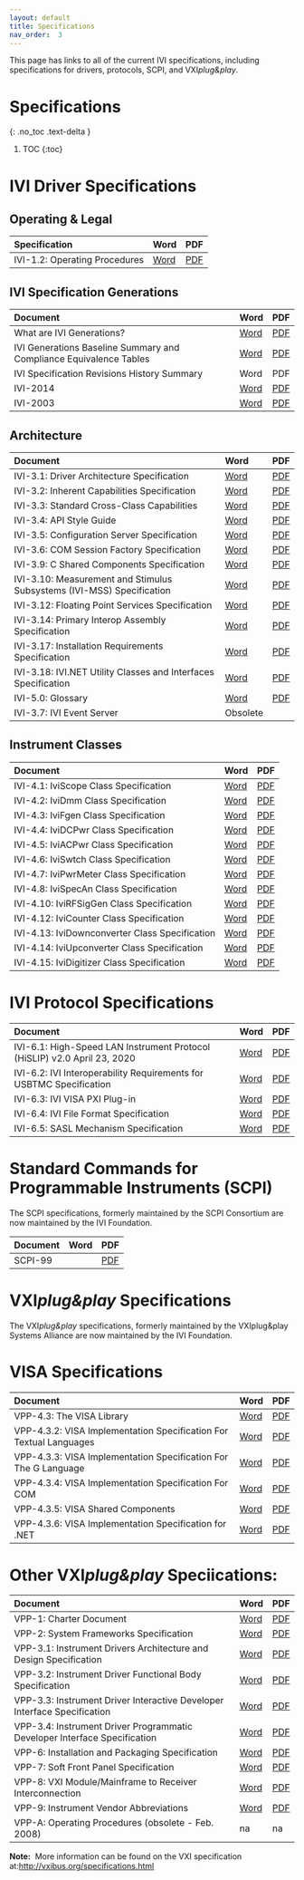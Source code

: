 ```yaml
---
layout: default
title: Specifications
nav_order:  3
---
```


This page has links to all of the current IVI specifications, including 
specifications for drivers, protocols, SCPI, and VXI*plug&play*.

# Specifications
{: .no_toc .text-delta }





1. TOC
{:toc}

# IVI Driver Specifications

## Operating & Legal

| Specification  | Word | PDF |
|:---------------|:-----|:----|
|IVI-1.2: Operating Procedures|[Word](../downloads/Operating-Legal/IVI-1.2_OperatingProcedures_v1.9-2018-10-19.docx)|[PDF](../downloads/Operating-Legal/IVI-1.2_OperatingProcedures_v1.9-2018-10-19.pdf)|

## IVI Specification Generations

| Document  | Word | PDF |
|:---------------|:-----|:----|
|What are IVI Generations?|[Word](../downloads/IVI%20Generations/What%20are%20IVI%20Generations.docx)|[PDF](../downloads/IVI%20Generations/What%20are%20IVI%20Generations.pdf)|
|IVI Generations Baseline Summary and Compliance Equivalence Tables|[Word](../downloads/IVI%20Generations/IVI%20Generations%20Baseline%20Summary%20and%20Compliance%20Equivalence%20Tables.docx)|[PDF](../downloads/IVI%20Generations/IVI%20Generations%20Baseline%20Summary%20and%20Compliance%20Equivalence%20Tables.pdf)|
|IVI Specification Revisions History Summary|Word|PDF|
|IVI-2014| [Word](../downloads/IVI%20Generations/IVI%202014.docx)|[PDF](../downloads/IVI%20Generations/IVI%202014.pdf)|
|IVI-2003|[Word](../downloads/IVI%20Generations/IVI-2003.docx)|[PDF](../downloads/IVI%20Generations/IVI-2003.pdf)

## Architecture

| Document  | Word | PDF |
|:---------------|:-----|:----|
|IVI-3.1: Driver Architecture Specification|[Word](../downloads/Architecture%20Specifications/IVI-3.1_Architecture_2022-12-19.docx)|[PDF](../downloads/Architecture%20Specifications/IVI-3.1_Architecture_2022-12-19.pdf)|
|IVI-3.2: Inherent Capabilities Specification|[Word](../../../downloads/Architecture%20Specifications/IVI-3.2_Inherent_Capabilities_2017-02-07.doc)|[PDF](../../../downloads/Architecture%20Specifications/IVI-3.2_Inherent_Capabilities_2017-02-07.pdf)|
|IVI-3.3: Standard Cross-Class Capabilities|[Word](../../../downloads/Architecture%20Specifications/IVI-3.3_CrossClassCapabilities_2016-02-23.doc)|[PDF](../../../downloads/Architecture%20Specifications/IVI-3.3_CrossClassCapabilities_2016-02-23.pdf)|
|IVI-3.4: API Style Guide|[Word](../downloads/Architecture%20Specifications/IVI-3.4_APIStyleGuide_2020-03-24.docx)|[PDF](../downloads/Architecture%20Specifications/IVI-3.4_APIStyleGuide_2020-03-24.pdf)|
|IVI-3.5: Configuration Server Specification|[Word](../downloads/Architecture%20Specifications/IVI-3.5_ConfigurationServer_2022-12-19.docx)|[PDF](../downloads/Architecture%20Specifications/IVI-3.5_ConfigurationServer_2022-12-19.pdf)|
|IVI-3.6: COM Session Factory Specification|[Word](../downloads/Architecture%20Specifications/IVI-3%206_COMFactory_v1%200\(May08\).doc)|[PDF](../downloads/Architecture%20Specifications/IVI-3%206_COMFactory_v1%200_May08_.pdf)|
|IVI-3.9: C Shared Components Specification|[Word](../downloads/Architecture%20Specifications/IVICSdCp_2013-03-06.docx)|[PDF](../downloads/Architecture%20Specifications/IVICSdCp_2013-03-06.pdf)|
|IVI-3.10: Measurement and Stimulus Subsystems (IVI-MSS) Specification|[Word](../downloads/Architecture%20Specifications/IVI-3.10_MSSSpec_v1.0.1_2008-03.doc)|[PDF](../downloads/Architecture%20Specifications/IVI-3.10_MSSSpec_v1.0.1_2008-03.pdf)|
|IVI-3.12: Floating Point Services Specification|[Word](../downloads/Architecture%20Specifications/Ivi312.doc)|[PDF](../downloads/Architecture%20Specifications/Ivi312.pdf)|
|IVI-3.14: Primary Interop Assembly Specification|[Word](../downloads/Architecture%20Specifications/IVI-3.14_Primary_Interop_Assembly_2014-11-26.doc)|[PDF](../downloads/Architecture%20Specifications/IVI-3.14_Primary_Interop_Assembly_2014-11-26.pdf)|
|IVI-3.17: Installation Requirements Specification|[Word](../downloads/Architecture%20Specifications/IVI-3.17_Installation_2022-12-19.docx)|[PDF](../downloads/Architecture%20Specifications/IVI-3.17_Installation_2022-12-19.pdf)|
|IVI-3.18: IVI.NET Utility Classes and Interfaces Specification|[Word](../downloads/Architecture%20Specifications/IVI-3%2018_%20NET_Utility_Classes_and_Interfaces_2016-02-26.doc)|[PDF](../downloads/Architecture%20Specifications/IVI-3%2018_%20NET_Utility_Classes_and_Interfaces_2016-02-26.pdf)|
|IVI-5.0: Glossary|[Word](../downloads/Architecture%20Specifications/IVI-5_Glossary_2022-12-19.docx)|[PDF](../downloads/Architecture%20Specifications/IVI-5_Glossary_2022-12-19.pdf)|
|IVI-3.7: IVI Event Server|Obsolete|||

## Instrument Classes

| Document  | Word | PDF |
|:---------------|:-----|:----|
|IVI-4.1: IviScope Class Specification|[Word](../downloads/Class%20Specifications/IVI-4.1_Scope_2016-10-14.doc)|[PDF](../downloads/Class%20Specifications/IVI-4.1_Scope_2016-10-14.pdf)|
|IVI-4.2: IviDmm Class Specification|[Word](../downloads/Class%20Specifications/IVI-4.2_DMM_2016-10-14.doc)|[PDF](../downloads/Class%20Specifications/IVI-4.2_DMM_2016-10-14.pdf)|
|IVI-4.3: IviFgen Class Specification|[Word](../downloads/Class%20Specifications/IVI-4.3_Fgen_2016-10-14.doc)|[PDF](../downloads/Class%20Specifications/IVI-4.3_Fgen_2016-10-14.pdf)|
|IVI-4.4: IviDCPwr Class Specification|[Word](../downloads/Class%20Specifications/IVI-4.4_DCPwr_2015-09-24.doc)|[PDF](../downloads/Class%20Specifications/IVI-4.4_DCPwr_2015-09-24.pdf)|
|IVI-4.5: IviACPwr Class Specification|[Word](../downloads/Class%20Specifications/IVI-4.5_ACPwr_2011-03-11.doc)|[PDF](../downloads/Class%20Specifications/IVI-4.5_ACPwr_2011-03-11.pdf)|
|IVI-4.6: IviSwtch Class Specification|[Word](../downloads/Class%20Specifications/IVI-4.6_Swtch_2017-03-03.doc)|[PDF](../downloads/Class%20Specifications/IVI-4.6_Swtch_2017-03-03.pdf)|
|IVI-4.7: IviPwrMeter Class Specification|[Word](../downloads/Class%20Specifications/IVI-4.7_PwrMeter_2016-10-14.doc)|[PDF](../downloads/Class%20Specifications/IVI-4.7_PwrMeter_2016-10-14%20\(2\).pdf)|
|IVI-4.8: IviSpecAn Class Specification|[Word](../downloads/Class%20Specifications/IVI-4.8_IviSpecAn_2017-03-03.doc)|[PDF](../downloads/Class%20Specifications/IVI-4.8_IviSpecAn_2017-03-03.pdf)|
|IVI-4.10: IviRFSigGen Class Specification|[Word](../downloads/Class%20Specifications/IVI-4.10_RfSigGen_2016-10-14.doc)|[PDF](../downloads/Class%20Specifications/IVI-4.10_RfSigGen_2016-10-14.pdf)|
|IVI-4.12: IviCounter Class Specification|[Word](../downloads/Class%20Specifications/IVI-4.12_Counter_2017-09-06.doc)|[PDF](../downloads/Class%20Specifications/IVI-4.12_Counter_2017-09-06.pdf)|
|IVI-4.13: IviDownconverter Class Specification|[Word](../downloads/Class%20Specifications/IVI-4.13_Downconverter_2016-10-14.doc)|[PDF](../downloads/Class%20Specifications/IVI-4.13_Downconverter_2016-10-14.pdf)|
|IVI-4.14: IviUpconverter Class Specification|[Word](../downloads/Class%20Specifications/IVI-4.14_Upconverter_2016-10-14.doc)|[PDF](../downloads/Class%20Specifications/IVI-4.14_Upconverter_2016-10-14.pdf)|
|IVI-4.15: IviDigitizer Class Specification|[Word](../downloads/Class%20Specifications/IVI-4.15_IviDigitizer_2019-06-07.docx)|[PDF](../downloads/Class%20Specifications/IVI-4.15_IviDigitizer_2019-06-07.pdf)|

# IVI Protocol Specifications

| Document  | Word | PDF |
|:---------------|:-----|:----|
|IVI-6.1: High-Speed LAN Instrument Protocol (HiSLIP) v2.0 April 23, 2020|[Word](../downloads/Protocol%20Specifications/IVI-6.1_HiSLIP-2.0-2020-04-23.docx)|[PDF](../downloads/Protocol%20Specifications/IVI-6.1_HiSLIP-2.0-2020-04-23.pdf)|
|IVI-6.2: IVI Interoperability Requirements for USBTMC Specification|[Word](../downloads/Architecture%20Specifications/Ivi-6%202_USBTMC_2018-11-01.docx)|[PDF](../downloads/Architecture%20Specifications/Ivi-6%202_USBTMC_2018-11-01.pdf)|
|IVI-6.3: IVI VISA PXI Plug-in|[Word](../downloads/Architecture%20Specifications/IVI-6.3_VisaPxiPlugIn_2022-12-19.docx)|[PDF](../downloads/Architecture%20Specifications/IVI-6.3_VisaPxiPlugIn_2022-12-19.pdf)|
|IVI-6.4: IVI File Format Specification|[Word](../downloads/Protocol%20Specifications/IVI-6.4_FileFormat_2014_03_07.docx)|[PDF](../downloads/Protocol%20Specifications/IVI-6.4_FileFormat_2014_03_07.pdf)|
|IVI-6.5: SASL Mechanism Specification|[Word](../downloads/Protocol%20Specifications/IVI-6.5_SASLMechanismSpecification_2022-05-19.docx)|[PDF](../downloads/Protocol%20Specifications/IVI-6.5_SASLMechanismSpecification_2022-05-19.pdf)|

# Standard Commands for Programmable Instruments (SCPI)
The SCPI specifications, formerly maintained by the SCPI Consortium are now maintained by the IVI Foundation.

| Document  | Word | PDF |
|:---------------|:-----|:----|
|SCPI-99||[PDF](../downloads/SCPI/scpi-99.pdf)|

# VXI*plug&play* Specifications
The VXI*plug&play* specifications, formerly maintained by the VXIplug&play Systems Alliance are now maintained by the IVI Foundation.

# VISA Specifications

| Document  | Word | PDF |
|:---------------|:-----|:----|
|VPP-4.3: The VISA Library|[Word](../downloads/Architecture%20Specifications/vpp43_2022-05-19.docx)|[PDF](../downloads/Architecture%20Specifications/vpp43_2022-05-19.pdf)|
|VPP-4.3.2: VISA Implementation Specification For Textual Languages|[Word](../downloads/Architecture%20Specifications/vpp432_2022-05-19.docx)|[PDF](../downloads/Architecture%20Specifications/vpp432_2022-05-19.pdf)|
|VPP-4.3.3: VISA Implementation Specification For The G Language|[Word](../docs/vpp433_2016-02-26.doc)|[PDF](../docs/vpp433_2016-02-26.pdf)|
|VPP-4.3.4: VISA Implementation Specification For COM|[Word](../downloads/Architecture%20Specifications/vpp434_2022-12-19.docx)|[PDF](../downloads/Architecture%20Specifications/vpp434_2022-12-19.pdf)|
|VPP-4.3.5: VISA Shared Components|[Word](../downloads/Architecture%20Specifications/vpp435_2022-12-19.docx)|[PDF](../downloads/Architecture%20Specifications/vpp435_2022-12-19.pdf)|
|VPP-4.3.6: VISA Implementation Specification for .NET|[Word](../downloads/Architecture%20Specifications/vpp436_2022-12-19.docx)|[PDF](../downloads/Architecture%20Specifications/vpp436_2022-12-19.pdf)|

# Other VXI*plug&play* Speciications:

| Document  | Word | PDF |
|:---------------|:-----|:----|
|VPP-1: Charter Document|[Word](../docs/vpp1_2022-12-19.docx)|[PDF](../docs/vpp1_2022-12-19.pdf)|
|VPP-2: System Frameworks Specification|[Word](../docs/vpp2_2022-12-19.docx)|[PDF](../docs/vpp2_2022-12-19.pdf)|
|VPP-3.1: Instrument Drivers Architecture and Design Specification|[Word](../docs/vpp31.doc)|[PDF](../docs/vpp31.pdf)|
|VPP-3.2: Instrument Driver Functional Body Specification|[Word](../docs/vpp32.doc)|[PDF](../docs/vpp32.pdf)|
|VPP-3.3: Instrument Driver Interactive Developer Interface Specification|[Word](../docs/vpp33.doc)|[PDF](../docs/vpp33.pdf)|
|VPP-3.4: Instrument Driver Programmatic Developer Interface Specification|[Word](../docs/vpp34.doc)|[PDF](../docs/vpp34.pdf)|
|VPP-6: Installation and Packaging Specification|[Word](../docs/vpp6_2022-12-19.docx)|[PDF](../docs/vpp6_2022-12-19.pdf)|
|VPP-7: Soft Front Panel Specification|[Word](../docs/vpp7.doc)|[PDF](../docs/vpp7.pdf)|
|VPP-8: VXI Module/Mainframe to Receiver Interconnection|[Word](../docs/vpp8_1995-06-02.docx)|[PDF](../docs/vpp8_1995-06-02.pdf)|
|VPP-9: Instrument Vendor Abbreviations|[Word](../docs/vpp9_4.32_2022-03-02.docx)|[PDF](../docs/vpp9_4.32_2022-03-02.pdf)|
|VPP-A: Operating Procedures (obsolete - Feb. 2008)| na | na |


**Note:**  More information can be found on the VXI specification at:<http://vxibus.org/specifications.html>
